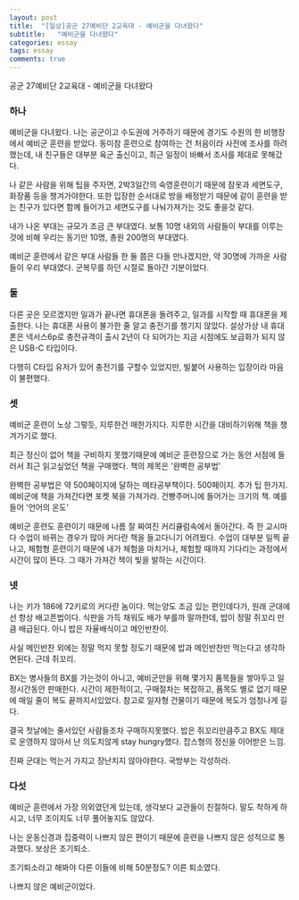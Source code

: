 ```yaml
---
layout: post
title:  "[일상]공군 27예비단 2교육대 - 예비군을 다녀왔다"
subtitle:   "예비군을 다녀왔다"
categories: essay
tags: essay
comments: true
---
```


공군 27예비단 2교육대 - 예비군을 다녀왔다

### 하나

예비군을 다녀왔다. 나는 공군이고 수도권에 거주하기 때문에 경기도 수원의 한 비행장에서 예비군 훈련을 받았다. 동미참 훈련으로 참여하는 건 처음이라 사전에 조사를 하려했는데, 내 친구들은 대부분 육군 출신이고, 최근 일정이 바빠서 조사를 제대로 못해갔다.

나 같은 사람을 위해 팁을 주자면, 2박3일간의 숙영훈련이기 때문에 잠옷과 세면도구, 화장품 등을 챙겨가야한다. 또한 입장한 순서대로 방을 배정받기 때문에 같이 훈련을 받는 친구가 있다면 함께 들어가고 세면도구를 나눠가져가는 것도 좋을것 같다.

내가 나온 부대는 규모가 조금 큰 부대였다. 보통 10명 내외의 사람들이 부대를 이루는 것에 비해 우리는 동기만 10명, 총원 200명의 부대였다.

예비군 훈련에서 같은 부대 사람들 한 둘 쯤은 다들 만나겠지만, 약 30명에 가까운 사람들이 우리 부대였다. 군복무를 하던 시절로 돌아간 기분이었다.

### 둘

다른 곳은 모르겠지만 일과가 끝나면 휴대폰을 돌려주고, 일과를 시작할 때 휴대폰을 제출한다. 나는 휴대폰 사용이 불가한 줄 알고 충전기를 챙기지 않았다. 설상가상 내 휴대폰은 넥서스6p로 충전규격이 출시 2년이 다 되어가는 지금 시점에도 보급화가 되지 않은 USB-C 타입이다.

다행히 C타입 유저가 있어 충전기를 구할수 있었지만, 빌붙어 사용하는 입장이라 마음이 불편했다.

### 셋

예비군 훈련이 노상 그렇듯, 지루한건 매한가지다. 지루한 시간을 대비하기위해 책을 챙겨가기로 했다.

최근 정신이 없어 책을 구비하지 못했기때문에 예비군 훈련장으로 가는 동안 서점에 들러서 최근 읽고싶었던 책을 구매했다. 책의 제목은 '완벽한 공부법'

완벽한 공부법은 약 500페이지에 달하는 메타공부책이다. 500페이지. 추가 팁 한가지. 예비군에 책을 가져간다면 포켓 북을 가져가라. 건빵주머니에 들어가는 크기의 책. 예를 들어 '언어의 온도'

예비군 훈련도 훈련이기 때문에 나름 잘 짜여진 커리큘럼속에서 돌아간다. 즉 한 교시마다 수업이 바뀌는 경우가 많아 커다란 책을 들고다니기 어려웠다. 수업이 대부분 일찍 끝나고, 체험형 훈련이기 때문에 내가 체험을 마치거나, 체험할 때까지 기다리는 과정에서 시간이 많이 뜬다. 그 때가 가져간 책이 빛을 발하는 시간이다.

### 넷

나는 키가 186에 72키로의 커다란 놈이다. 먹는양도 조금 있는 편인데다가, 원래 군대에선 항상 배고픈법이다. 식판을 가득 채워도 배가 부를까 말까한데, 밥이 정말 쥐꼬리 만큼 배급된다. 아니 밥은 자율배식이고 메인반찬이.

사실 메인반찬 외에는 정말 먹지 못할 정도기 때문에 밥과 메인반찬만 먹는다고 생각하면된다. 근데 쥐꼬리.

BX는 병사들의 BX를 가는것이 아니고, 예비군만을 위해 몇가지 품목들을 쌓아두고 일정시간동안 판매한다. 시간이 제한적이고, 구매절차는 복잡하고, 품목도 별로 없기 때문에 매일 줄이 복도 끝까지서있었다. 참고로 일자형 건물이기 때문에 복도가 엄청나게 길다.

결국 첫날에는 줄서있던 사람들조차 구매하지못했다. 밥은 쥐꼬리만큼주고 BX도 제대로 운영하지 않아서 난 의도치않게 stay hungry했다. 잡스형의 정신을 이어받은 느낌.

진짜 군대는 먹는거 가지고 장난치지 않아야한다. 국방부는 각성하라.

### 다섯

예비군 훈련에서 가장 의외였던게 있는데, 생각보다 교관들이 친절하다. 말도 착하게 하시고, 너무 조이지도 너무 풀어놓지도 않았다.

나는 운동신경과 집중력이 나쁘지 않은 편이기 때문에 훈련을 나쁘지 않은 성적으로 통과했다. 보상은 조기퇴소.

조기퇴소라고 해봐야 다른 이들에 비해 50분정도? 이른 퇴소였다.

나쁘지 않은 예비군이었다.
